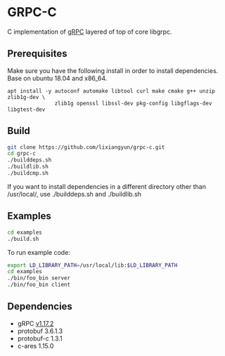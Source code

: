 # GRPC-C

C implementation of [gRPC](http://www.grpc.io/) layered of top of core libgrpc. 

## Prerequisites

Make sure you have the following install in order to install dependencies. Base on ubuntu 18.04 and x86_64.

```
apt install -y autoconf automake libtool curl make cmake g++ unzip zlib1g-dev \
               zlib1g openssl libssl-dev pkg-config libgflags-dev libgtest-dev
```

## Build

```sh
git clone https://github.com/lixiangyun/grpc-c.git
cd grpc-c
./builddeps.sh
./buildlib.sh
./buildcmp.sh
```

If you want to install dependencies in a different directory other than /usr/local/, use ./builddeps.sh and ./buildlib.sh <your-prefix>


## Examples

```sh
cd examples
./build.sh
```

To run example code: 

```sh
export LD_LIBRARY_PATH=/usr/local/lib:$LD_LIBRARY_PATH
cd examples
./bin/foo_bin server
./bin/foo_bin client
```

## Dependencies

- gRPC [v1.17.2](https://github.com/grpc/grpc/releases/tag/v1.17.2)
- protobuf 3.6.1.3
- protobuf-c 1.3.1
- c-ares 1.15.0
